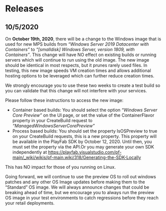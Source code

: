 # Releases

## 10/5/2020 ##


On **October 19th, 2020**, there will be a change to the Windows image that is used for new MPS builds from *“Windows Server 2019 Datacenter with Containers”* to *“[smalldisk] Windows Server, version 1809, with Containers”*. This change will have NO effect on existing builds or running servers which will continue to run using the old image. The new image should be identical in most respects, but it prunes rarely used files. In testing, this new image speeds VM creation times and allows additional hosting options to be leveraged which can further reduce creation times.

We strongly encourage you to use these two weeks to create a test build so you can validate that this change will not interfere with your services.

Please follow these instructions to access the new image:

- Container based builds: You should select the option *“Windows Server Core Preview”* on the UI page, or set the value of the ContainerFlavor property in your CreateBuild request to *“ManagedWindowsServerCorePreview”*
- Process based builds: You should set the property IsOSPreview to true on your CreateBuild requests, this is a new property. This property will be available in the PlayFab SDK by October 12, 2020.  Until then, you must set the property via the API.Or you may generate your own SDK independently at https://playfab.visualstudio.com/pf-main/_wiki/wikis/pf-main.wiki/318/Generating-the-SDK-Locally

This has NO impact for those of you running on Linux.

Going forward, we will continue to use the preview OS to roll out windows patches and any other OS Image updates before making them to the “Standard” OS image. We will always announce changes that could be breaking ahead of time, but we encourage you to always run the preview OS image in your test environments to catch regressions before they reach your retail deployments.